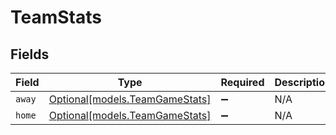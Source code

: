 # TeamStats


## Fields

| Field                                                        | Type                                                         | Required                                                     | Description                                                  |
| ------------------------------------------------------------ | ------------------------------------------------------------ | ------------------------------------------------------------ | ------------------------------------------------------------ |
| `away`                                                       | [Optional[models.TeamGameStats]](../models/teamgamestats.md) | :heavy_minus_sign:                                           | N/A                                                          |
| `home`                                                       | [Optional[models.TeamGameStats]](../models/teamgamestats.md) | :heavy_minus_sign:                                           | N/A                                                          |
